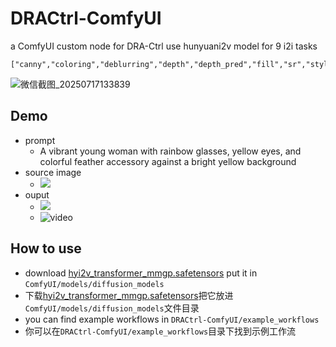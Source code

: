 # DRACtrl-ComfyUI
a ComfyUI custom node for DRA-Ctrl
use hunyuani2v model for 9 i2i tasks
```
["canny","coloring","deblurring","depth","depth_pred","fill","sr","style_transfer","subject_driven"]
```
![微信截图_20250717133839](https://github.com/user-attachments/assets/a17bf8de-578e-4bec-8084-beeb0018a01f)

## Demo
- prompt
  - A vibrant young woman with rainbow glasses, yellow eyes, and colorful feather accessory against a bright yellow background
- source image
  - ![](https://github.com/user-attachments/assets/aba330e7-0a07-4bfe-be90-28533859bfd5)
- ouput
  - ![](https://github.com/user-attachments/assets/e1c66452-0740-4491-b341-842c0f323107)
  - ![video](https://github.com/user-attachments/assets/63671e6e-bca1-4527-bcd2-266f51b46cec)
## How to use
- download [hyi2v_transformer_mmgp.safetensors](https://pan.quark.cn/s/b327404283ea) put it in `ComfyUI/models/diffusion_models`
- 下载[hyi2v_transformer_mmgp.safetensors](https://pan.quark.cn/s/b327404283ea)把它放进`ComfyUI/models/diffusion_models`文件目录
- you can find example workflows in `DRACtrl-ComfyUI/example_workflows`
- 你可以在`DRACtrl-ComfyUI/example_workflows`目录下找到示例工作流

